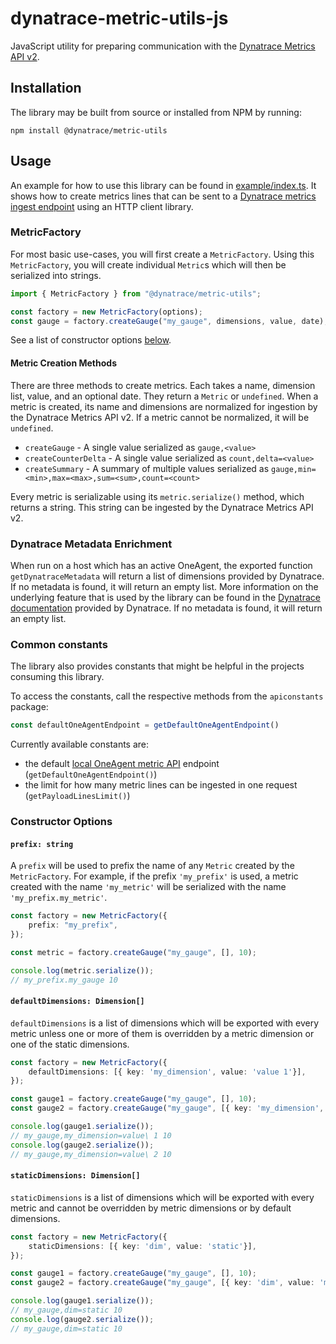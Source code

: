 # dynatrace-metric-utils-js

JavaScript utility for preparing communication with the [Dynatrace Metrics API v2](https://www.dynatrace.com/support/help/dynatrace-api/environment-api/metric-v2/).

## Installation

The library may be built from source or installed from NPM by running:

```shell
npm install @dynatrace/metric-utils
```

## Usage

An example for how to use this library can be found in [example/index.ts](example/index.ts).
It shows how to create metrics lines that can be sent to a [Dynatrace metrics ingest endpoint](https://www.dynatrace.com/support/help/dynatrace-api/environment-api/metric-v2/post-ingest-metrics/) using an HTTP client library.


### MetricFactory

For most basic use-cases, you will first create a `MetricFactory`. Using this `MetricFactory`, you will create individual `Metric`s which will then be serialized into strings.

```typescript
import { MetricFactory } from "@dynatrace/metric-utils";

const factory = new MetricFactory(options);
const gauge = factory.createGauge("my_gauge", dimensions, value, date);
```

See a list of constructor options [below](#constructor-options).

#### Metric Creation Methods

There are three methods to create metrics. Each takes a name, dimension list, value, and an optional date. They return a `Metric` or `undefined`. When a metric is created, its name and dimensions are normalized for ingestion by the Dynatrace Metrics API v2. If a metric cannot be normalized, it will be `undefined`.

- `createGauge` - A single value serialized as `gauge,<value>`
- `createCounterDelta` - A single value serialized as `count,delta=<value>`
- `createSummary` - A summary of multiple values serialized as `gauge,min=<min>,max=<max>,sum=<sum>,count=<count>`

Every metric is serializable using its `metric.serialize()` method, which returns a string. This string can be ingested by the Dynatrace Metrics API v2.

### Dynatrace Metadata Enrichment

When run on a host which has an active OneAgent, the exported function `getDynatraceMetadata` will return a list of dimensions provided by Dynatrace.
If no metadata is found, it will return an empty list.
More information on the underlying feature that is used by the library can be found in the
[Dynatrace documentation](https://www.dynatrace.com/support/help/how-to-use-dynatrace/metrics/metric-ingestion/ingestion-methods/enrich-metrics/) provided by Dynatrace.
If no metadata is found, it will return an empty list.

### Common constants

The library also provides constants that might be helpful in the projects consuming this library.

To access the constants, call the respective methods from the `apiconstants` package:

```js
const defaultOneAgentEndpoint = getDefaultOneAgentEndpoint()
```

Currently available constants are:

* the default [local OneAgent metric API](https://www.dynatrace.com/support/help/how-to-use-dynatrace/metrics/metric-ingestion/ingestion-methods/local-api/) endpoint (`getDefaultOneAgentEndpoint()`)
* the limit for how many metric lines can be ingested in one request (`getPayloadLinesLimit()`)

### Constructor Options

#### `prefix: string`

A `prefix` will be used to prefix the name of any `Metric` created by the `MetricFactory`. For example, if the prefix `'my_prefix'` is used, a metric created with the name `'my_metric'` will be serialized with the name `'my_prefix.my_metric'`.

```typescript
const factory = new MetricFactory({
    prefix: "my_prefix",
});

const metric = factory.createGauge("my_gauge", [], 10);

console.log(metric.serialize());
// my_prefix.my_gauge 10
```

#### `defaultDimensions: Dimension[]`

`defaultDimensions` is a list of dimensions which will be exported with every metric unless one or more of them is overridden by a metric dimension or one of the static dimensions.

```typescript
const factory = new MetricFactory({
    defaultDimensions: [{ key: 'my_dimension', value: 'value 1'}],
});

const gauge1 = factory.createGauge("my_gauge", [], 10);
const gauge2 = factory.createGauge("my_gauge", [{ key: 'my_dimension', value: 'value 2' }], 10);

console.log(gauge1.serialize());
// my_gauge,my_dimension=value\ 1 10
console.log(gauge2.serialize());
// my_gauge,my_dimension=value\ 2 10
```

#### `staticDimensions: Dimension[]`

`staticDimensions` is a list of dimensions which will be exported with every metric and cannot be overridden by metric dimensions or by default dimensions.

```typescript
const factory = new MetricFactory({
    staticDimensions: [{ key: 'dim', value: 'static'}],
});

const gauge1 = factory.createGauge("my_gauge", [], 10);
const gauge2 = factory.createGauge("my_gauge", [{ key: 'dim', value: 'metric'}], 10);

console.log(gauge1.serialize());
// my_gauge,dim=static 10
console.log(gauge2.serialize());
// my_gauge,dim=static 10
```